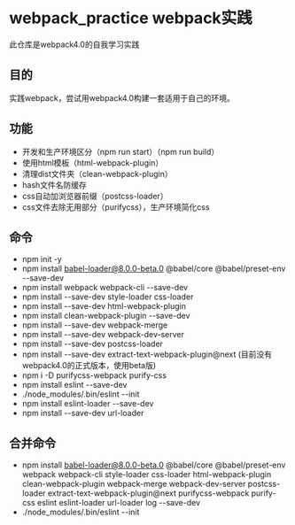 # webpack_practice webpack实践
此仓库是webpack4.0的自我学习实践
## 目的
实践webpack，尝试用webpack4.0构建一套适用于自己的环境。

## 功能
* 开发和生产环境区分（npm run start）（npm run build）
* 使用html模板（html-webpack-plugin）
* 清理dist文件夹（clean-webpack-plugin）
* hash文件名防缓存
* css自动加浏览器前缀（postcss-loader）
* css文件去除无用部分（purifycss），生产环境简化css

## 命令
* npm init -y
* npm install babel-loader@8.0.0-beta.0 @babel/core @babel/preset-env --save-dev
* npm install webpack webpack-cli --save-dev
* npm install --save-dev style-loader css-loader
* npm install --save-dev html-webpack-plugin
* npm install clean-webpack-plugin --save-dev
* npm install --save-dev webpack-merge
* npm install --save-dev webpack-dev-server
* npm install --save-dev postcss-loader
* npm install --save-dev extract-text-webpack-plugin@next (目前没有webpack4.0的正式版本，使用beta版)
* npm i -D purifycss-webpack purify-css
* npm install eslint --save-dev
* ./node_modules/.bin/eslint --init
* npm install eslint-loader --save-dev
* npm install --save-dev url-loader

## 合并命令
* npm install babel-loader@8.0.0-beta.0 @babel/core @babel/preset-env webpack webpack-cli style-loader css-loader html-webpack-plugin clean-webpack-plugin webpack-merge webpack-dev-server postcss-loader extract-text-webpack-plugin@next purifycss-webpack purify-css eslint eslint-loader url-loader log --save-dev
* ./node_modules/.bin/eslint --init
